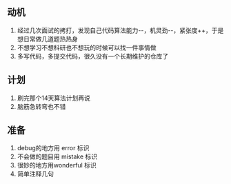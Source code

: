 ## 动机
1. 经过几次面试的拷打，发现自己代码算法能力--，机灵劲--，紧张度++，于是想日常做几道题热热身
2. 不想学习不想科研也不想玩的时候可以找一件事情做
3. 多写代码，多提交代码，很久没有一个长期维护的仓库了

## 计划
1. 刷完那个14天算法计划再说
2. 脑筋急转弯也不错

## 准备
1. debug的地方用 error 标识
2. 不会做的题目用 mistake 标识
3. 很妙的地方用wonderful 标识
4. 简单注释几句